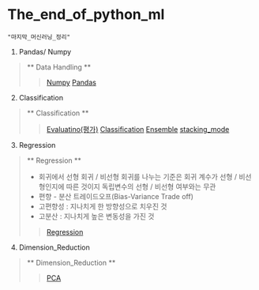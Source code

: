 # The_end_of_python_ml
~~~python3
"마지막_머신러닝_정리"
~~~
1. Pandas/ Numpy
> ** Data Handling **
>> [Numpy](https://github.com/DominKim/The_end_of_python_ml/blob/main/1.numpy_pandas/numpy_for_machine_learning.ipynb)
>> [Pandas](https://github.com/DominKim/The_end_of_python_ml/blob/main/1.numpy_pandas/pandas_for_machine_learning.ipynb)
>
2. Classification
> ** Classification **
>> [Evaluatino(평가)](https://github.com/DominKim/The_end_of_python_ml/blob/main/2.Evaluation/Evaluation.ipynb)
>> [Classification](https://github.com/DominKim/The_end_of_python_ml/blob/main/3.Classification/Classification.ipynb)
>> [Ensemble](https://github.com/DominKim/The_end_of_python_ml/blob/main/3.Classification/Ensemble.ipynb)
>> [stacking_mode](https://github.com/DominKim/The_end_of_python_ml/blob/main/3.Classification/stacking_model.ipynb)
>
3. Regression
> ** Regression **
> - 회귀에서 선형 회귀 / 비선형 회귀를 나누는 기준은 회귀 계수가 선형 / 비선형인지에 따른 것이지 독립변수의 선형 / 비선형 여부와는 무관
>  - 편향 - 분산 트레이드오프(Bias-Variance Trade off)
  >  - 고편향성 : 지나치게 한 방향성으로 치우진 것
  >  - 고분산 : 지나치게 높은 변동성을 가진 것
>> [Regression](https://github.com/DominKim/The_end_of_python_ml/blob/main/4.Regression/Linear_Regression.ipynb)
>
4. Dimension_Reduction
> ** Dimension_Reduction **
>> [PCA](https://github.com/DominKim/The_end_of_python_ml/blob/main/5_Dimension_Reduction/PCA.ipynb)
>
